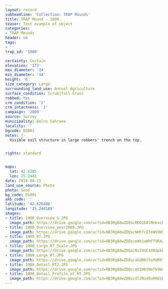 ```yaml
---
layout: record
subheadline: 'Collection: TRAP Mounds'
title: TRAP Mound - 1000
teaser: Test example of object
categories:
- TRAP Mounds
header: no
tags:
- ''
trap_id: '1000'

certainty: Certain
elevation: '373'
max_diameter: '34'
min_diameter: '34'
height: '6'
size_category: Large
surrounding_land_use: Annual Agriculture
surface_condition: Scrub|Tall Grass
robbed: Yes
crm_condition: '2'
crm_intactness: '1'
campaign: '2009'
source: Survey
municipality: Dolno Sahrane
locality: ''
bgcode: DS001
notes: |-
  Visible soil structure in large robbers' trench on the top.


rights: standard


maps:
  lat: 42.6285
  lon: 25.2442
date: 2018-04-11
land_use_source: Photo
photo: Good
bg_code: DS001
akb_code: ''
latitude: '42.628486'
longitude: '25.244189'
images:
- title: 1000_Overview_S.JPG
  image_path: https://drive.google.com/uc?id=0B3Rg88wZDQscMDQ1b0lMekxLN3c
- title: 1000_Overview_year2009.JPG
  image_path: https://drive.google.com/uc?id=0B3Rg88wZDQscNHhfcEtkWVdHSzA
- title: 1000_RT.JPG
  image_path: https://drive.google.com/uc?id=0B3Rg88wZDQsceWk1aWhFTVRXaDg
- title: 1000_Large_RT_Scale.JPG
  image_path: https://drive.google.com/uc?id=0B3Rg88wZDQscNzZ4UC1XR2pkQVE
- title: 1000_Large_RT.JPG
  image_path: https://drive.google.com/uc?id=0B3Rg88wZDQscaGdBblhsRUR6YXM
- title: 1000_Detail_RT2.JPG
  image_path: https://drive.google.com/uc?id=0B3Rg88wZDQsceU1HbVNoTk9WcVU
- title: 1000_Detail_Profile_of_RT.JPG
  image_path: https://drive.google.com/uc?id=0B3Rg88wZDQscdlJBcm5uRHd1OXc
---
```

